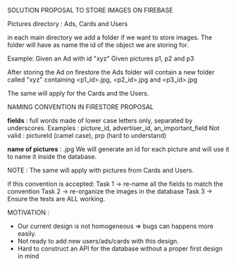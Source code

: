 
SOLUTION PROPOSAL TO STORE IMAGES ON FIREBASE

Pictures directory : Ads, Cards and Users

in each main directory we add a folder if we want to store images. The folder will have as name the id of the object we are storing for.

Example:
Given an Ad with id "xyz"
Given pictures p1, p2 and p3

After storing the Ad on firestore the Ads folder will contain a new folder called "xyz" containing <p1_id>.jpg, <p2_id>.jpg and <p3_id>.jpg

The same will apply for the Cards and the Users.


NAMING CONVENTION IN FIRESTORE PROPOSAL

**fields** : full words made of lower case letters only, separated by underscores.
Examples : picture_id, advertiser_id, an_important_field
Not valid : pictureId (camel case), prp (hard to understand) 

**name of pictures** : <id of the picture>.jpg
We will generate an id for each picture and will use it to name it inside the database.

NOTE : The same will apply with pictures from Cards and Users.


if this convention is accepted:
Task 1 -> re-name all the fields to match the convention
Task 2 -> re-organize the images in the database
Task 3 -> Ensure the tests are ALL working.

MOTIVATION :

- Our current design is not homogeneous => bugs can happens more easily.
- Not ready to add new users/ads/cards with this design.
- Hard to construct an API for the database without a proper first design in mind

 













